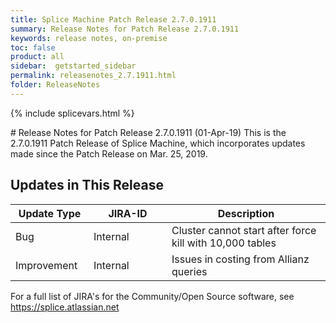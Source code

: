 ```yaml
---
title: Splice Machine Patch Release 2.7.0.1911
summary: Release Notes for Patch Release 2.7.0.1911
keywords: release notes, on-premise
toc: false
product: all
sidebar:  getstarted_sidebar
permalink: releasenotes_2.7.1911.html
folder: ReleaseNotes
---
```

{% include splicevars.html %}
<section>
<div class="TopicContent" data-swiftype-index="true" markdown="1">
# Release Notes for Patch Release 2.7.0.1911 (01-Apr-19)
This is the 2.7.0.1911 Patch Release of Splice Machine, which incorporates updates made since the Patch Release on Mar. 25, 2019.

## Updates in This Release
<table>
    <col width="125px" />
    <col width="125px" />
    <col />
    <thead>
        <tr>
            <th>Update Type</th>
            <th>JIRA-ID</th>
            <th>Description</th>
        </tr>
    </thead>
    <tbody>
        <tr>
            <td>Bug</td>
            <td>Internal</td>
            <td>Cluster cannot start after force kill with 10,000 tables</td>
        </tr>
        <tr>
            <td>Improvement</td>
            <td>Internal</td>
            <td>Issues in costing from Allianz queries</td>
        </tr>
    </tbody>
</table>

For a full list of JIRA's for the Community/Open Source software, see <https://splice.atlassian.net>

</div>
</section>
